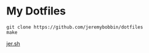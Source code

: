 # My Dotfiles
```
git clone https://github.com/jeremybobbin/dotfiles
make
```
[jer.sh](https://www.jer.sh)
